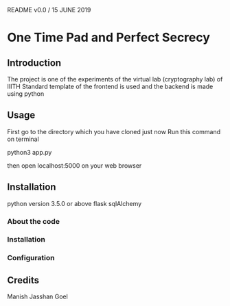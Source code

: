 README v0.0 / 15 JUNE 2019

# One Time Pad and Perfect Secrecy

## Introduction

The project is one of the experiments of the virtual lab (cryptography lab) of IIITH
Standard template of the frontend is used and the backend is made using python

## Usage

First go to the directory which you have cloned just now
Run this command on terminal

python3 app.py

then open localhost:5000 on your web browser

## Installation
python version 3.5.0 or above
flask
sqlAlchemy

### About the code




### Installation


### Configuration


## Credits

Manish 
Jasshan Goel

